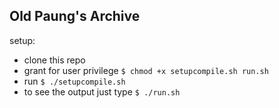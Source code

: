 ## Old Paung's Archive

setup: 
- clone this repo 
- grant for user privilege ```$ chmod +x setupcompile.sh run.sh```
- run ```$ ./setupcompile.sh```
- to see the output just type ```$ ./run.sh```
